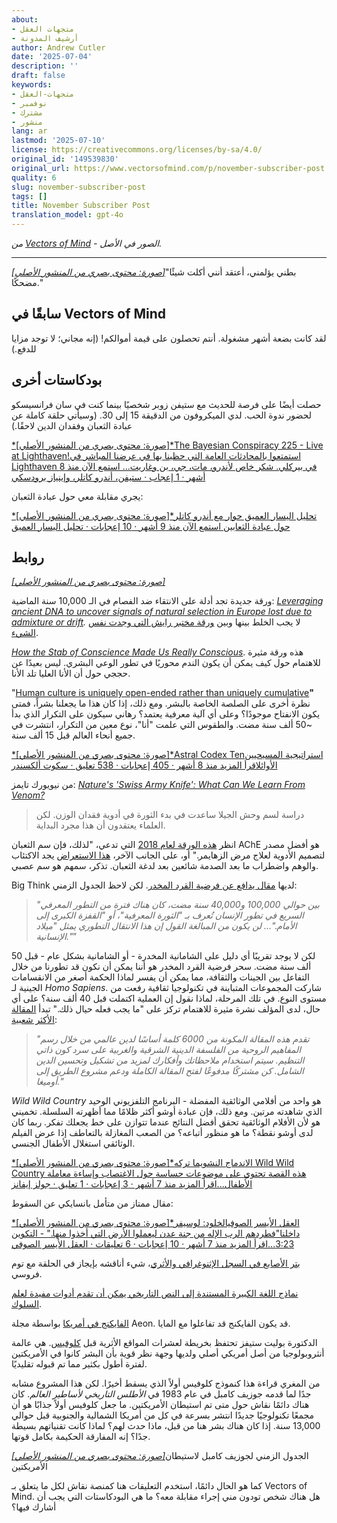```yaml
---
about:
- متجهات العقل
- أرشيف المدونة
author: Andrew Cutler
date: '2025-07-04'
description: ''
draft: false
keywords:
- متجهات-العقل
- نوفمبر
- مشترك
- منشور
lang: ar
lastmod: '2025-07-10'
license: https://creativecommons.org/licenses/by-sa/4.0/
original_id: '149539830'
original_url: https://www.vectorsofmind.com/p/november-subscriber-post
quality: 6
slug: november-subscriber-post
tags: []
title: November Subscriber Post
translation_model: gpt-4o
---
```


*من [Vectors of Mind](https://www.vectorsofmind.com/p/november-subscriber-post) - الصور في الأصل.*

---

[*[صورة: محتوى بصري من المنشور الأصلي]*](https://substackcdn.com/image/fetch/$s_!bIyb!,f_auto,q_auto:good,fl_progressive:steep/https%3A%2F%2Fsubstack-post-media.s3.amazonaws.com%2Fpublic%2Fimages%2F2593f454-5833-42f1-90da-7de503a4ce14_626x621.png)"بطني يؤلمني، أعتقد أنني أكلت شيئًا مضحكًا."

## سابقًا في Vectors of Mind

لقد كانت بضعة أشهر مشغولة. أنتم تحصلون على قيمة أموالكم! (إنه مجاني؛ لا توجد مزايا للدفع.)

## بودكاستات أخرى

حصلت أيضًا على فرصة للحديث مع ستيفن زوبر شخصيًا بينما كنت في سان فرانسيسكو لحضور ندوة الحب. لدي الميكروفون من الدقيقة 15 إلى 30. (وسيأتي حلقة كاملة عن عبادة الثعبان وفقدان الدين لاحقًا.)

[*[صورة: محتوى بصري من المنشور الأصلي]*The Bayesian Conspiracy 225 - Live at Lighthaven!استمتعوا بالمحادثات العامة التي حظينا بها في عرضنا المباشر في Lighthaven في بيركلي. شكر خاص لأندرو، مات، جي، بن وغاريت... استمع الآن منذ 8 أشهر · 1 إعجاب · ستيفن، أندرو كاتلر، وإينياز برودسكي](https://thebayesianconspiracy.substack.com/p/225-live-at-lighthaven)

يجري مقابلة معي حول عبادة الثعبان:

[*[صورة: محتوى بصري من المنشور الأصلي]*تحليل اليسار العميق حوار مع أندرو كاتلر حول عبادة الثعابين استمع الآن منذ 9 أشهر · 10 إعجابات · تحليل اليسار العميق](https://deepleft.substack.com/p/dialogue-with-andrew-cutler-on-snake)

## روابط

[*[صورة: محتوى بصري من المنشور الأصلي]*](https://substackcdn.com/image/fetch/$s_!95Qh!,f_auto,q_auto:good,fl_progressive:steep/https%3A%2F%2Fsubstack-post-media.s3.amazonaws.com%2Fpublic%2Fimages%2F95174c6a-d1fa-43d9-9f5d-dd0b08a38e1d_1344x896.png)

ورقة جديدة تجد أدلة على الانتقاء ضد الفصام في الـ 10,000 سنة الماضية: _[Leveraging ancient DNA to uncover signals of natural selection in Europe lost due to admixture or drift](https://www.nature.com/articles/s41467-024-53852-8)._ لا يجب الخلط بينها وبين [ورقة مختبر رايش التي وجدت نفس الشيء](https://www.vectorsofmind.com/i/148733976/new-findings-on-human-adaptation).

_[How the Stab of Conscience Made Us Really Conscious](https://www.blogs.uni-mainz.de/fb05philosophie/files/2013/04/Frith_Metzinger_Regret_2016_penultimate.pdf)_. هذه ورقة مثيرة للاهتمام حول كيف يمكن أن يكون الندم محوريًا في تطور الوعي البشري. ليس بعيدًا عن حججي حول أن الأنا العليا تلد الأنا.

"[Human culture is uniquely open-ended rather than uniquely cumulative](https://www.nature.com/articles/s41562-024-02035-y)**"** نظرة أخرى على الصلصة الخاصة بالبشر. ومع ذلك، إذا كان هذا ما يجعلنا بشراً، فمتى يكون الانفتاح موجودًا؟ وعلى أي آلية معرفية يعتمد؟ رهاني سيكون على التكرار الذي بدأ ~50 ألف سنة مضت. والطقوس التي علمت "أنا"، نوع معين من التكرار، انتشرت في جميع أنحاء العالم قبل 15 ألف سنة.

[*[صورة: محتوى بصري من المنشور الأصلي]*Astral Codex Tenاستراتيجية المسيحيين الأوائلاقرأ المزيد منذ 8 أشهر · 405 إعجابات · 538 تعليق · سكوت ألكسندر](https://www.astralcodexten.com/p/the-early-christian-strategy)

من نيويورك تايمز: _[Nature's 'Swiss Army Knife': What Can We Learn From Venom?](https://www.nytimes.com/2024/11/13/magazine/venom-animals-drugs-ozempic.html)_

> دراسة لسم وحش الجيلا ساعدت في بدء الثورة في أدوية فقدان الوزن. لكن العلماء يعتقدون أن هذا مجرد البداية.

انظر [هذه الورقة لعام 2018](https://pmc.ncbi.nlm.nih.gov/articles/PMC6118079/#:~:text=Therefore%2C%20snake%20venom%20AChE%20is,to%20the%20synapses%20\(18\).) التي تدعي، "لذلك، فإن سم الثعبان AChE هو أفضل مصدر لتصميم الأدوية لعلاج مرض الزهايمر." أو، على الجانب الآخر، [هذا الاستعراض](https://pmc.ncbi.nlm.nih.gov/articles/PMC7705584/) يجد الاكتئاب والوهم واضطراب ما بعد الصدمة شائعين بعد لدغة الثعبان. تذكر، سمهم هو سم عصبي.

Big Think لديها [مقال يدافع عن فرضية القرد المخدر](https://bigthink.com/the-past/a-new-spin-on-the-stoned-ape-hypothesis/). لكن لاحظ الجدول الزمني:

> _"بين حوالي 100,000 و40,000 سنة مضت، كان هناك فترة من التطور المعرفي السريع في تطور الإنسان تُعرف بـ "الثورة المعرفية"، أو "القفزة الكبرى إلى الأمام."... لن يكون من المبالغة القول إن هذا الانتقال التطوري يمثل "ميلاد الإنسانية.""_

لكن لا يوجد تقريبًا أي دليل على الشامانية المخدرة - أو الشامانية بشكل عام - قبل 50 ألف سنة مضت. سحر فرضية القرد المخدر هو أننا يمكن أن نكون قد تطورنا من خلال التفاعل بين الجينات والثقافة، مما يمكن أن يفسر لماذا الحكمة أصغر من الانقسامات الجينية لـ _Homo Sapiens_. شاركت المجموعات المتباينة في تكنولوجيا ثقافية رفعت من مستوى النوع. في تلك المرحلة، لماذا نقول إن العملية اكتملت قبل 40 ألف سنة؟ على أي حال، لدى المؤلف نشرة مثيرة للاهتمام تركز على "ما يجب فعله حيال ذلك." تبدأ [المقالة الأكثر شعبية](https://roadtoomega.substack.com/p/constructing-the-meta-religion-mapping):

> _"تقدم هذه المقالة المكونة من 6000 كلمة أساسًا لدين عالمي من خلال رسم المفاهيم الروحية من الفلسفة الدينية الشرقية والغربية على سرد كون ذاتي التنظيم. سيتم استخدام ملاحظاتك وأفكارك لمزيد من تشكيل وتحسين الدين الشامل. كن مشتركًا مدفوعًا لفتح المقالة الكاملة ودعم مشروع الطريق إلى أوميغا."_

_Wild Wild Country_ هو واحد من أفلامي الوثائقية المفضلة - البرنامج التلفزيوني الوحيد الذي شاهدته مرتين. ومع ذلك، فإن عبادة أوشو أكثر ظلامًا مما أظهرته السلسلة. تخميني هو لأن الأفلام الوثائقية تحقق أفضل النتائج عندما تتوازن على خط يجعلك تفكر. ربما كان لدى أوشو نقطة؟ ما هو منظور أتباعه؟ من الصعب المغازلة بالتعاطف إذا عرض الفيلم الوثائقي استغلال الأطفال الجنسي.

[*[صورة: محتوى بصري من المنشور الأصلي]*الاندماج النشويما تركه Wild Wild Country هذه القصة تحتوي على موضوعات حساسة حول الاغتصاب وإساءة معاملة الأطفال...اقرأ المزيد منذ 7 أشهر · 3 إعجابات · 1 تعليق · جولز إيفانز](https://www.ecstaticintegration.org/p/what-wild-wild-country-left-out)

مقال ممتاز من متأمل بانسايكي عن السقوط:

[*[صورة: محتوى بصري من المنشور الأصلي]*العقل الأيسر الصوفيالخلود: لوسيفر داخلنا"فطردهم الرب الإله من جنة عدن ليعملوا الأرض التي أخذوا منها." - التكوين 3:23...اقرأ المزيد منذ 7 أشهر · 10 إعجابات · 6 تعليقات · العقل الأيسر الصوفي](https://leftbrainmystic.substack.com/p/immortality-lucifer-within-us)

[بتر الأصابع في السجل الإثنوغرافي والأثري](https://academic.oup.com/edited-volume/54436/chapter-abstract/481659639?redirectedFrom=fulltext&login=false)، شيء أناقشه بإيجاز في الحلقة مع توم فروسي.

[نماذج اللغة الكبيرة المستندة إلى النص التاريخي يمكن أن تقدم أدوات مفيدة لعلم السلوك](https://www.pnas.org/doi/10.1073/pnas.2407639121#bibliography).

[الفايكنج في أمريكا](https://aeon.co/essays/did-indigenous-americans-and-vikings-trade-in-the-year-1000) بواسطة مجلة Aeon. قد يكون الفايكنج قد تفاعلوا مع المايا.

الدكتورة بوليت ستيفز تحتفظ بخريطة لعشرات المواقع الأثرية قبل [كلوفيس](https://en.wikipedia.org/wiki/Clovis_culture). هي عالمة أنثروبولوجيا من أصل أمريكي أصلي ولديها وجهة نظر قوية بأن البشر كانوا في الأمريكتين لفترة أطول بكثير مما تم قبوله تقليديًا.

من المغري قراءة هذا كنموذج كلوفيس أولاً الذي يسقط أخيرًا. لكن هذا المشروع مشابه جدًا لما قدمه جوزيف كامبل في عام 1983 في _الأطلس التاريخي لأساطير العالم_. كان هناك دائمًا نقاش حول متى تم استيطان الأمريكتين. ما جعل كلوفيس أولاً جذابًا هو أن مجمعًا تكنولوجيًا جديدًا انتشر بسرعة في كل من أمريكا الشمالية والجنوبية قبل حوالي 13,000 سنة. إذا كان هناك بشر هنا من قبل، ماذا حدث لهم؟ لماذا كانت تقنياتهم بسيطة جدًا؟ إنه المفارقة الحكيمة بكامل قوتها.

[*[صورة: محتوى بصري من المنشور الأصلي]*](https://substackcdn.com/image/fetch/$s_!bElE!,f_auto,q_auto:good,fl_progressive:steep/https%3A%2F%2Fsubstack-post-media.s3.amazonaws.com%2Fpublic%2Fimages%2Fc2b7320b-ee1c-447b-bed8-513fa7c80299_936x1122.png)الجدول الزمني لجوزيف كامبل لاستيطان الأمريكتين

كما هو الحال دائمًا، استخدم التعليقات هنا كمنصة نقاش لكل ما يتعلق بـ Vectors of Mind. هل هناك شخص تودون مني إجراء مقابلة معه؟ ما هي البودكاستات التي يجب أن أشارك فيها؟